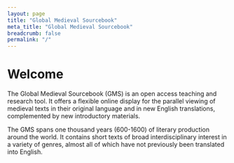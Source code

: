 ```yaml
---
layout: page
title: "Global Medieval Sourcebook"
meta_title: "Global Medieval Sourcebook"
breadcrumb: false
permalink: "/"
---
```


# Welcome
The Global Medieval Sourcebook (GMS) is an open access teaching and research tool. It offers a flexible online display for the parallel viewing of medieval texts in their original language and in new English translations, complemented by new introductory materials.

The GMS spans one thousand years (600-1600) of literary production around the world. It contains short texts of broad interdisciplinary interest in a variety of genres, almost all of which have not previously been translated into English.